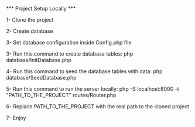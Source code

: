 *** Project Setup Locally ***

1- Clone the project

2- Create database 

3- Set database configuration inside Config.php file

3- Run this command to create database tables: php database/InitDatabase.php

4- Run this command to seed the database tables with data: php database/SeedDatabase.php

5- Run this command to run the server locally: php -S localhost:8000 -t "PATH_TO_THE_PROJECT" 
routes/Router.php

6- Replace PATH_TO_THE_PROJECT with the real path to the cloned project

7- Enjoy
